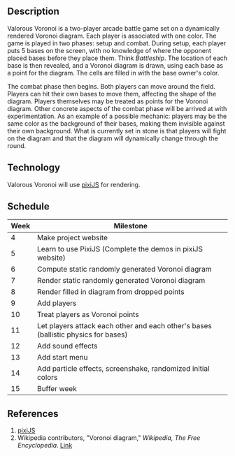 
## Description

Valorous Voronoi is a two-player arcade battle game set on a dynamically rendered Voronoi diagram. Each player is associated with one color. The game is played in two phases: setup and combat. During setup, each player puts 5 bases on the screen, with no knowledge of where the opponent placed bases before they place them. Think *Battleship*. The location of each base is then revealed, and a Voronoi diagram is drawn, using each base as a point for the diagram. The cells are filled in with the base owner's color.

The combat phase then begins. Both players can move around the field. Players can hit their own bases to move them, affecting the shape of the diagram. Players themselves may be treated as points for the Voronoi diagram. Other concrete aspects of the combat phase will be arrived at with experimentation. As an example of a possible mechanic: players may be the same color as the background of their bases, making them invisible against their own background. What is currently set in stone is that players will fight on the diagram and that the diagram will dynamically change through the round.

## Technology
Valorous Voronoi will use [pixiJS](https://www.pixijs.com/) for rendering.

## Schedule

Week | Milestone
---- | ---------
4    | Make project website
5    | Learn to use PixiJS (Complete the demos in pixiJS website)
6    | Compute static randomly generated Voronoi diagram
7    | Render static randomly generated Voronoi diagram
8    | Render filled in diagram from dropped points
9    | Add players
10   | Treat players as Voronoi points
11   | Let players attack each other and each other's bases (ballistic physics for bases)
12   | Add sound effects
13   | Add start menu
14   | Add particle effects, screenshake, randomized initial colors
15   | Buffer week

## References
1. [pixiJS](https://www.pixijs.com/)
2. Wikipedia contributors, "Voronoi diagram," *Wikipedia, The Free Encyclopedia*. [Link](https://en.wikipedia.org/wiki/Voronoi_diagram)
